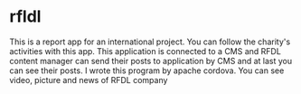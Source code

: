 # rfldl
This is a report app for an international project.
You can follow the charity's activities with this app.
This application is connected to a CMS and RFDL content manager can send their posts to application by CMS and at last you can see their posts.
I wrote this program by apache cordova. You can see video, picture and news of RFDL company  
